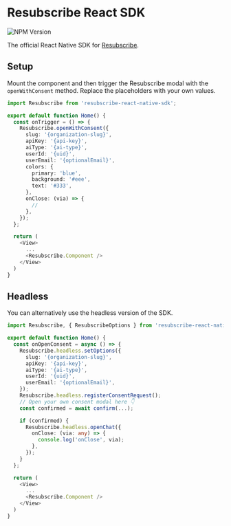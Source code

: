 # Resubscribe React SDK

![NPM Version](https://img.shields.io/npm/v/resubscribe-react-native-sdk)

The official React Native SDK for [Resubscribe](https://resubscribe.ai).

## Setup

Mount the component and then trigger the Resubscribe modal with the `openWithConsent` method. Replace the placeholders with your own values.

```typescript
import Resubscribe from 'resubscribe-react-native-sdk';

export default function Home() {
  const onTrigger = () => {
    Resubscribe.openWithConsent({
      slug: '{organization-slug}',
      apiKey: '{api-key}',
      aiType: '{ai-type}',
      userId: '{uid}',
      userEmail: '{optionalEmail}',
      colors: {
        primary: 'blue',
        background: '#eee',
        text: '#333',
      },
      onClose: (via) => {
        //
      },
    });
  };

  return (
    <View>
      ...
      <Resubscribe.Component />
    </View>
  )
}
```

## Headless

You can alternatively use the headless version of the SDK.

```typescript
import Resubscribe, { ResubscribeOptions } from 'resubscribe-react-native-sdk';

export default function Home() {
  const onOpenConsent = async () => {
    Resubscribe.headless.setOptions({
      slug: '{organization-slug}',
      apiKey: '{api-key}',
      aiType: '{ai-type}',
      userId: '{uid}',
      userEmail: '{optionalEmail}',
    });
    Resubscribe.headless.registerConsentRequest();
    // Open your own consent modal here 👇
    const confirmed = await confirm(...);

    if (confirmed) {
      Resubscribe.headless.openChat({
        onClose: (via: any) => {
          console.log('onClose', via);
        },
      });
    }
  };

  return (
    <View>
      ...
      <Resubscribe.Component />
    </View>
  )
}
```
